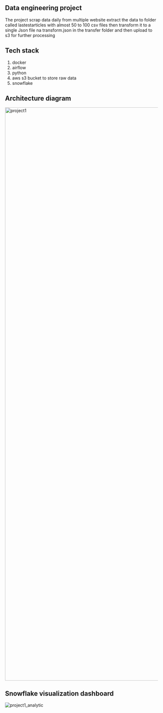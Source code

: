 ## Data engineering project
The project scrap data daily from multiple website extract the data to folder called lastestarticles with almost 50 to 
100 csv files then transform it to a single Json file na transform.json in the transfer folder and then upload to s3 for further processing 

## Tech stack
1. docker
2. airflow
3. python
4. aws s3 bucket to store raw data
5. snowflake

## Architecture diagram 
<img width="1882" alt="project1" src="https://github.com/owolabi-develop/scrap-articles-analytic/assets/94055941/a0968e43-fe0e-4406-997f-182d82e82cc4">

 ## Snowflake visualization dashboard 
![project1_analytic](https://github.com/owolabi-develop/scrap-articles-analytic/assets/94055941/21962efb-13b6-4123-9eb7-8850ba8bb169)
